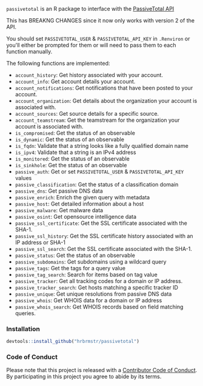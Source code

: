 
`passivetotal` is an R package to interface with the [PassiveTotal API](https://api.passivetotal.org/api/docs/)

This has BREAKNG CHANGES since it now only works with version 2 of the API.

You should set `PASSIVETOTAL_USER` & `PASSIVETOTAL_API_KEY` in `.Renviron` or you'll either be prompted for them or will need to pass them to each function manually.

The following functions are implemented:

-   `account_history`: Get history associated with your account.
-   `account_info`: Get account details your account.
-   `account_notifications`: Get notifications that have been posted to your account.
-   `account_organization`: Get details about the organization your account is associated with.
-   `account_sources`: Get source details for a specific source.
-   `account_teamstream`: Get the teamstream for the organization your account is associated with.
-   `is_compromised`: Get the status of an observable
-   `is_dynamic`: Get the status of an observable
-   `is_fqdn`: Validate that a string looks like a fully qualified domain name
-   `is_ipv4`: Validate that a string is an IPv4 address
-   `is_monitored`: Get the status of an observable
-   `is_sinkhole`: Get the status of an observable
-   `passive_auth`: Get or set `PASSIVETOTAL_USER` & `PASSIVETOTAL_API_KEY` values
-   `passive_classification`: Get the status of a classification domain
-   `passive_dns`: Get passive DNS data
-   `passive_enrich`: Enrich the given query with metadata
-   `passive_host`: Get detailed information about a host
-   `passive_malware`: Get malware data
-   `passive_osint`: Get opensource intelligence data
-   `passive_ssl_certificate`: Get the SSL certificate associated with the SHA-1.
-   `passive_ssl_history`: Get the SSL certificate history associated with an IP address or SHA-1
-   `passive_ssl_search`: Get the SSL certificate associated with the SHA-1.
-   `passive_status`: Get the status of an observable
-   `passive_subdomains`: Get subdomains using a wildcard query
-   `passive_tags`: Get the tags for a query value
-   `passive_tag_search`: Search for items based on tag value
-   `passive_tracker`: Get all tracking codes for a domain or IP address.
-   `passive_tracker_search`: Get hosts matching a specific tracker ID
-   `passive_unique`: Get unique resolutions from passive DNS data
-   `passive_whois`: Get WHOIS data for a domain or IP address
-   `passive_whois_search`: Get WHOIS records based on field matching queries.

### Installation

``` r
devtools::install_github("hrbrmstr/passivetotal")
```

### Code of Conduct

Please note that this project is released with a [Contributor Code of Conduct](CONDUCT.md). By participating in this project you agree to abide by its terms.
